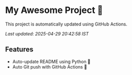 # My Awesome Project 🚀

This project is automatically updated using GitHub Actions.

_Last updated: 2025-04-29 20:42:58 IST_

## Features
- Auto-update README using Python 🐍
- Auto Git push with GitHub Actions 🤖
